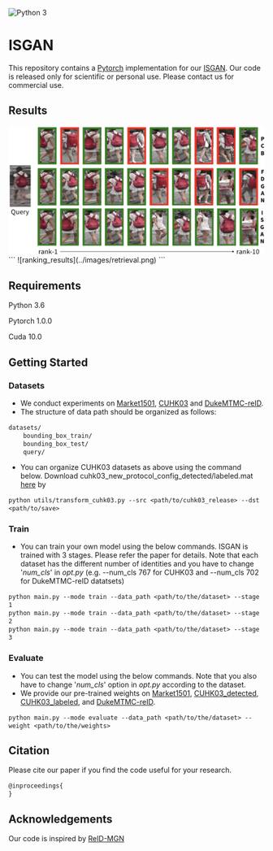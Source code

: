 ![Python 3](https://img.shields.io/badge/python-3-green.svg)

# ISGAN

This repository contains a [Pytorch](https://pytorch.org/) implementation for our [ISGAN](https://cvlab-yonsei.github.io/projects/ISGAN/). Our code is released only for scientific or personal use. Please contact us for commercial use.

## Results
<img src="../images/retrieval.png" alt="drawing" width="600"/>
```
![ranking_results](../images/retrieval.png)
```

## Requirements

Python 3.6

Pytorch 1.0.0

Cuda 10.0

## Getting Started

### Datasets
- We conduct experiments on [Market1501](http://www.liangzheng.com.cn/Project/project_reid.html), [CUHK03](http://www.ee.cuhk.edu.hk/~xgwang/CUHK_identification.html) and [DukeMTMC-reID](https://github.com/layumi/DukeMTMC-reID_evaluation).
- The structure of data path should be organized as follows:
```
datasets/
    bounding_box_train/
    bounding_box_test/
    query/
```
- You can organize CUHK03 datasets as above using the command below. Download cuhk03_new_protocol_config_detected/labeled.mat [here](https://github.com/zhunzhong07/person-re-ranking/tree/master/evaluation/data/CUHK03) by 
```
python utils/transform_cuhk03.py --src <path/to/cuhk03_release> --dst <path/to/save>
```

### Train
- You can train your own model using the below commands. ISGAN is trained with 3 stages. Please refer the paper for details. Note that each dataset has the different number of identities and you have to change '*num_cls*' in *opt.py* (e.g. --num_cls 767 for CUHK03 and --num_cls 702 for DukeMTMC-reID datatsets)
```
python main.py --mode train --data_path <path/to/the/dataset> --stage 1
python main.py --mode train --data_path <path/to/the/dataset> --stage 2
python main.py --mode train --data_path <path/to/the/dataset> --stage 3
```

### Evaluate
- You can test the model using the below commands. Note that you also have to change '*num_cls*' option in *opt.py* according to the dataset.
- We provide our pre-trained weights on [Market1501](https://drive.google.com/open?id=1P--qfxmoDuv-lNuUsi7E_0iNpIAMpnqF), [CUHK03_detected](https://drive.google.com/open?id=12kpgBfbXT4x53ZfGat1hrI0vMKT0A-cb), [CUHK03_labeled](https://drive.google.com/file/d/1nv6ycibl9uDXWmA_xfnZA92LMdUpORqJ/view?usp=sharing), and [DukeMTMC-reID](https://drive.google.com/file/d/1Qbe2V-R8xcVjHpx6RnJwvlL3UiZ8U47_/view?usp=sharing).
```
python main.py --mode evaluate --data_path <path/to/the/dataset> --weight <path/to/the/weights>
```

## Citation
Please cite our paper if you find the code useful for your research.
```
@inproceedings{
}
```

## Acknowledgements
Our code is inspired by [ReID-MGN](https://github.com/GNAYUOHZ/ReID-MGN)
